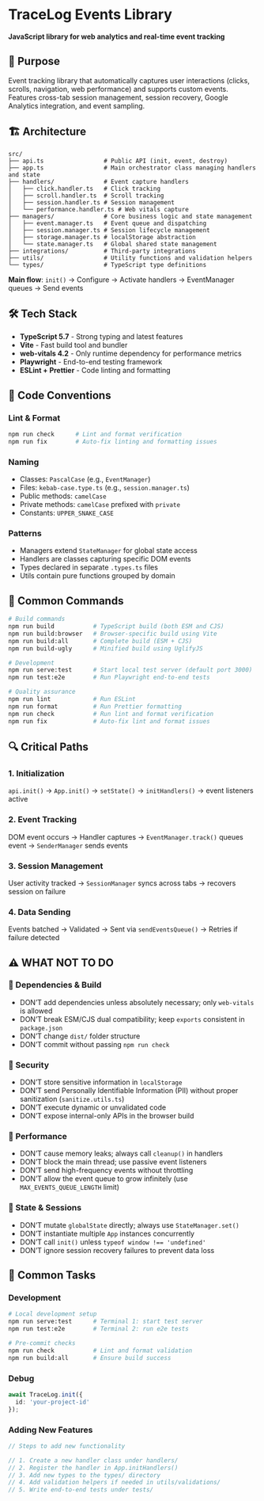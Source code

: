 # TraceLog Events Library

**JavaScript library for web analytics and real-time event tracking**

## 🎯 Purpose

Event tracking library that automatically captures user interactions (clicks, scrolls, navigation, web performance) and supports custom events. Features cross-tab session management, session recovery, Google Analytics integration, and event sampling.

## 🏗️ Architecture

```
src/
├── api.ts                 # Public API (init, event, destroy)
├── app.ts                 # Main orchestrator class managing handlers and state
├── handlers/              # Event capture handlers
│   ├── click.handler.ts   # Click tracking
│   ├── scroll.handler.ts  # Scroll tracking
│   ├── session.handler.ts # Session management
│   └── performance.handler.ts # Web vitals capture
├── managers/              # Core business logic and state management
│   ├── event.manager.ts   # Event queue and dispatching
│   ├── session.manager.ts # Session lifecycle management
│   ├── storage.manager.ts # localStorage abstraction
│   └── state.manager.ts   # Global shared state management
├── integrations/          # Third-party integrations
├── utils/                 # Utility functions and validation helpers
└── types/                 # TypeScript type definitions
```

**Main flow**: `init()` → Configure → Activate handlers → EventManager queues → Send events

## 🛠️ Tech Stack

- **TypeScript 5.7** - Strong typing and latest features
- **Vite** - Fast build tool and bundler
- **web-vitals 4.2** - Only runtime dependency for performance metrics
- **Playwright** - End-to-end testing framework
- **ESLint + Prettier** - Code linting and formatting


## 📝 Code Conventions

### Lint \& Format

```bash
npm run check      # Lint and format verification
npm run fix        # Auto-fix linting and formatting issues
```


### Naming

- Classes: `PascalCase` (e.g., `EventManager`)
- Files: `kebab-case.type.ts` (e.g., `session.manager.ts`)
- Public methods: `camelCase`
- Private methods: `camelCase` prefixed with `private`
- Constants: `UPPER_SNAKE_CASE`


### Patterns

- Managers extend `StateManager` for global state access
- Handlers are classes capturing specific DOM events
- Types declared in separate `.types.ts` files
- Utils contain pure functions grouped by domain


## 🚀 Common Commands

```bash
# Build commands
npm run build           # TypeScript build (both ESM and CJS)
npm run build:browser   # Browser-specific build using Vite
npm run build:all       # Complete build (ESM + CJS)
npm run build-ugly      # Minified build using UglifyJS

# Development
npm run serve:test      # Start local test server (default port 3000)
npm run test:e2e        # Run Playwright end-to-end tests

# Quality assurance
npm run lint            # Run ESLint
npm run format          # Run Prettier formatting
npm run check           # Run lint and format verification
npm run fix             # Auto-fix lint and format issues
```


## 🔍 Critical Paths

### 1. Initialization

`api.init()` → `App.init()` → `setState()` → `initHandlers()` → event listeners active

### 2. Event Tracking

DOM event occurs → Handler captures → `EventManager.track()` queues event → `SenderManager` sends events

### 3. Session Management

User activity tracked → `SessionManager` syncs across tabs → recovers session on failure

### 4. Data Sending

Events batched → Validated → Sent via `sendEventsQueue()` → Retries if failure detected

## ⚠️ WHAT NOT TO DO

### 🚫 Dependencies \& Build

- DON’T add dependencies unless absolutely necessary; only `web-vitals` is allowed
- DON’T break ESM/CJS dual compatibility; keep `exports` consistent in `package.json`
- DON’T change `dist/` folder structure
- DON’T commit without passing `npm run check`


### 🚫 Security

- DON’T store sensitive information in `localStorage`
- DON’T send Personally Identifiable Information (PII) without proper sanitization (`sanitize.utils.ts`)
- DON’T execute dynamic or unvalidated code
- DON’T expose internal-only APIs in the browser build


### 🚫 Performance

- DON’T cause memory leaks; always call `cleanup()` in handlers
- DON’T block the main thread; use passive event listeners
- DON’T send high-frequency events without throttling
- DON’T allow the event queue to grow infinitely (use `MAX_EVENTS_QUEUE_LENGTH` limit)


### 🚫 State \& Sessions

- DON’T mutate `globalState` directly; always use `StateManager.set()`
- DON’T instantiate multiple `App` instances concurrently
- DON’T call `init()` unless `typeof window !== 'undefined'`
- DON’T ignore session recovery failures to prevent data loss


## 🎯 Common Tasks

### Development

```bash
# Local development setup
npm run serve:test      # Terminal 1: start test server
npm run test:e2e        # Terminal 2: run e2e tests

# Pre-commit checks
npm run check           # Lint and format validation
npm run build:all       # Ensure build success
```


### Debug

```typescript
await TraceLog.init({
  id: 'your-project-id'
});
```


### Adding New Features

```typescript
// Steps to add new functionality

// 1. Create a new handler class under handlers/
// 2. Register the handler in App.initHandlers()
// 3. Add new types to the types/ directory
// 4. Add validation helpers if needed in utils/validations/
// 5. Write end-to-end tests under tests/
```

